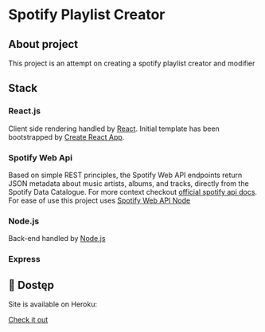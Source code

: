 # Spotify Playlist Creator

## About project

This project is an attempt on creating a spotify playlist creator and modifier

## Stack

### React.js
Client side rendering handled by [React](https://reactjs.org/). Initial template has been bootstrapped by [Create React App](https://github.com/facebook/create-react-app).

### Spotify Web Api

Based on simple REST principles, the Spotify Web API endpoints return JSON metadata about music artists, albums, and tracks, directly from the Spotify Data Catalogue. For more context checkout [official spotify api docs](https://developer.spotify.com/documentation/web-api/).
For ease of use this project uses [Spotify Web API Node](https://github.com/thelinmichael/spotify-web-api-node)

### Node.js

Back-end handled by [Node.js](https://github.com/nodejs)

### Express

## 💫 Dostęp

Site is available on Heroku:

[Check it out](https://spotify-listify.herokuapp.com)
